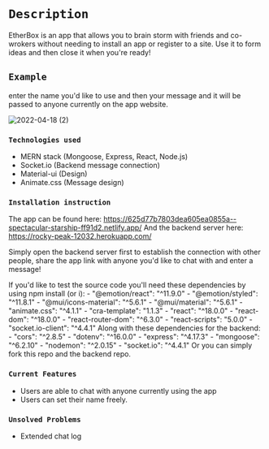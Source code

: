 # `Description`
EtherBox is an app that allows you to brain storm with friends and co-wrokers without needing to install an app or register to a site. Use it to form ideas and then close it when you're ready!

## `Example`

enter the name you'd like to use and then your message and it will be passed to anyone currently on the app website.

![2022-04-18 (2)](https://user-images.githubusercontent.com/97875763/163827038-7d64cb06-6245-464c-a578-51fb5939c435.png)


### `Technologies used`
- MERN stack (Mongoose, Express, React, Node.js)
- Socket.io (Backend message connection)
- Material-ui (Design)
- Animate.css (Message design)

### `Installation instruction`

The app can be found here: https://625d77b7803dea605ea0855a--spectacular-starship-ff91d2.netlify.app/
And the backend server here: https://rocky-peak-12032.herokuapp.com/

Simply open the backend server first to establish the connection with other people, share the app link with anyone you'd like to chat with and enter a message!

If you'd like to test the source code you'll need these dependencies by using npm install (or i):
       - "@emotion/react": "^11.9.0"
       - "@emotion/styled": "^11.8.1"
       - "@mui/icons-material": "^5.6.1"
       - "@mui/material": "^5.6.1"
       - "animate.css": "^4.1.1"
       - "cra-template": "1.1.3"
       - "react": "^18.0.0"
       - "react-dom": "^18.0.0"
       - "react-router-dom": "^6.3.0"
       - "react-scripts": "5.0.0"
       - "socket.io-client": "^4.4.1"
Along with these dependencies for the backend: 
       - "cors": "^2.8.5"
       - "dotenv": "^16.0.0"
       - "express": "^4.17.3"
       - "mongoose": "^6.2.10"
       - "nodemon": "^2.0.15"
       - "socket.io": "^4.4.1"
Or you can simply fork this repo and the backend repo.

### `Current Features`

- Users are able to chat with anyone currently using the app
- Users can set their name freely. 

### `Unsolved Problems`
- Extended chat log
